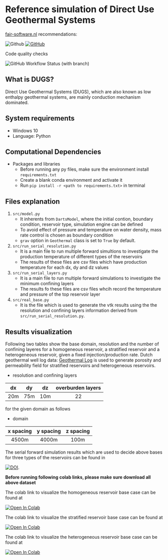 # Reference simulation of Direct Use Geothermal Systems

[fair-software.nl](https://fair-software.nl) recommendations:

![Github](https://img.shields.io/badge/github-repo-000.svg?logo=github&labelColor=gray&color=blue/target?=https://github.com/ychen1492/reference-simulation)
[![GitHub](https://img.shields.io/github/license/ychen1492/reference-simulation)](https://github.com/ychen1492/reference-simulation/blob/main/LICENSE)


Code quality checks

![GitHub Workflow Status (with branch)](https://img.shields.io/github/actions/workflow/status/ychen1492/reference-simulation/python-app.yml?branch=main)

## What is DUGS?
Direct Use Geothermal Systems (DUGS), which are also known as low enthalpy geothermal systems, are mainly conduction mechanism dominated.
## System requirements
- Windows 10
- Language: Python

## Computational Dependencies
- Packages and libraries
    - Before running any py files, make sure the environment install `requirements.txt`
    - Create a blank conda environment and activate it
    - Run `pip install -r <path to requirements.txt>` in terminal

## Files explanation
1. `src/model.py`
    - It inherents from `DartsModel`, where the initial contion, boundary condition, reservoir type, simulation engine can be defined
    - To avoid effect of pressure and temperature on water density, mass rate control is chosen as boundary condition
    - `grav` option in `Geothermal` class is set to `True` by default. 
2. `src/run_serial_resolution.py`
    - It is a main file to run multiple forward simultions to investigate the production temperature of different types of the reservoirs
    - The results of these files are csv files which have production temperature for each dx, dy and dz values
3. `src/run_serial_layers.py`
    - It is a main file to run multiple forward simulations to investigate the minimum confining layers 
    - The results fo these files are csv files whcih record the temperature and pressure of the top reservoir layer
4. `src/real_base.py`
    - It is the file which is used to generate the vtk results using the the resolution and confining layers information derived from `src/run_serial_resolution.py`.



## Results visualization
Following two tables show the base domain, resolution and the number of confining layeres for a homogeneous reservoir, a stratified reservoir and a heterogeneous reservoir, given a fixed injection/production rate. Dutch geothermal well log data: [Geothermal Log](https://gitlab.com/puskar1998/geothermal_logs) is used to generate porosity and permeability field for stratified reservoirs and heterogeneous reservoirs. 
- resolution and confining layers

| dx     | dy | dz   | overburden layers |
|:----:    |:----:  |  :----: |  :----:  |
| 20m  | 75m     | 10m     | 22      |

for the given domain as follows
- domain

| x spacing    | y spacing | z spacing   | 
|:----:    |:----:  |  :----: |  
| 4500m  | 4000m     | 100m     | 

The serial forward simulation results which are used to decide above bases for three types of the reservoirs can be found in 

[![DOI](https://zenodo.org/badge/DOI/10.5281/zenodo.7834079.svg)](https://doi.org/10.5281/zenodo.7834079).

**Before running following colab links, please make sure download all above dataset** 

The colab link to visualize the homogeneous reservoir base case can be found at

<a target="_blank" href="https://colab.research.google.com/github/ychen1492/reference-simulation/blob/main/ho_resolution_visualization.ipynb">
  <img src="https://colab.research.google.com/assets/colab-badge.svg" alt="Open In Colab"/>
</a>

The colab link to visualize the stratified reservoir base case can be found at

<a target="_blank" href="https://colab.research.google.com/github/ychen1492/reference-simulation/blob/main/layered_resolution_visualization.ipynb">
  <img src="https://colab.research.google.com/assets/colab-badge.svg" alt="Open In Colab"/>
</a>

The colab link to visualize the heterogeneous reservoir base case can be found at

<a target="_blank" href="https://colab.research.google.com/github/ychen1492/reference-simulation/blob/main/he_resolution_visualization.ipynb">
  <img src="https://colab.research.google.com/assets/colab-badge.svg" alt="Open In Colab"/>
</a>
